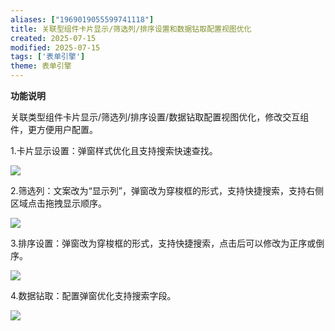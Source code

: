 ```yaml
---
aliases: ["1969019055599741118"]
title: 关联型组件卡片显示/筛选列/排序设置和数据钻取配置视图优化
created: 2025-07-15
modified: 2025-07-15
tags: ['表单引擎']
theme: 表单引擎
---
```


**功能说明**

关联类型组件卡片显示/筛选列/排序设置/数据钻取配置视图优化，修改交互组件，更方便用户配置。

1.卡片显示设置：弹窗样式优化且支持搜索快速查找。

![](b59517605cee4352a1890dff42f1e945.jpg)

2.筛选列：文案改为“显示列”，弹窗改为穿梭框的形式，支持快捷搜索，支持右侧区域点击拖拽显示顺序。

![](417e68b9f7be6ef183e97f45c8af8c49.jpg)

3.排序设置：弹窗改为穿梭框的形式，支持快捷搜索，点击后可以修改为正序或倒序。

![](5b2f090fe874539997bb896efb3e1c33.jpg)

4.数据钻取：配置弹窗优化支持搜索字段。

![](f663c6352f0c64d60bbbea3b0594e32d.jpg)